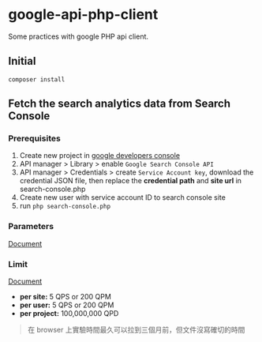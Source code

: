 # google-api-php-client

Some practices with google PHP api client.

## Initial

```
composer install
```

## Fetch the search analytics data from Search Console

### Prerequisites

1. Create new project in [google developers console](https://console.developers.google.com)
2. API manager > Library > enable `Google Search Console API`
3. API manager > Credentials > create `Service Account key`, download the credential JSON file, then replace the **credential path** and **site url** in search-console.php
4. Create new user with service account ID to search console site
5. run `php search-console.php`

### Parameters
[Document](https://developers.google.com/webmaster-tools/search-console-api-original/v3/searchanalytics/query)


### Limit
[Document](https://developers.google.com/webmaster-tools/search-console-api-original/v3/limits)

* **per site:** 5 QPS or 200 QPM
* **per user:** 5 QPS or 200 QPM
* **per project:** 100,000,000 QPD

> 在 browser 上實驗時間最久可以拉到三個月前，但文件沒寫確切的時間
